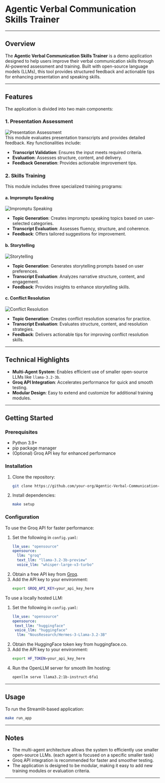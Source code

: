 # Agentic Verbal Communication Skills Trainer

---

## Overview
The **Agentic Verbal Communication Skills Trainer** is a demo application designed to help users improve their verbal communication skills through AI-powered assessment and training. Built with open-source language models (LLMs), this tool provides structured feedback and actionable tips for enhancing presentation and speaking skills.

---

## Features
The application is divided into two main components:

### 1. Presentation Assessment
![Presentation Assessment](data/graphs/presentation_assessment_graph.png)  
This module evaluates presentation transcripts and provides detailed feedback. Key functionalities include:
- **Transcript Validation**: Ensures the input meets required criteria.
- **Evaluation**: Assesses structure, content, and delivery.
- **Feedback Generation**: Provides actionable improvement tips.

### 2. Skills Training
This module includes three specialized training programs:

#### a. Impromptu Speaking
![Impromptu Speaking](data/graphs/impromptu_graph.png)  
- **Topic Generation**: Creates impromptu speaking topics based on user-selected categories.
- **Transcript Evaluation**: Assesses fluency, structure, and coherence.
- **Feedback**: Offers tailored suggestions for improvement.

#### b. Storytelling
![Storytelling](data/graphs/storytelling_graph.png)  
- **Topic Generation**: Generates storytelling prompts based on user preferences.
- **Transcript Evaluation**: Analyzes narrative structure, content, and engagement.
- **Feedback**: Provides insights to enhance storytelling skills.

#### c. Conflict Resolution
![Conflict Resolution](data/graphs/conflict_resolution_graph.png)  
- **Topic Generation**: Creates conflict resolution scenarios for practice.
- **Transcript Evaluation**: Evaluates structure, content, and resolution strategies.
- **Feedback**: Delivers actionable tips for improving conflict resolution skills.

---

## Technical Highlights
- **Multi-Agent System**: Enables efficient use of smaller open-source LLMs like `llama-3.2-3b`.
- **Groq API Integration**: Accelerates performance for quick and smooth testing.
- **Modular Design**: Easy to extend and customize for additional training modules.

---

## Getting Started

### Prerequisites
- Python 3.9+
- pip package manager
- (Optional) Groq API key for enhanced performance

### Installation
1. Clone the repository:
   ```bash
   git clone https://github.com/your-org/Agentic-Verbal-Communication-Skills-Trainer.git
   ```
2. Install dependencies:
   ```bash
   make setup
   ```

### Configuration
To use the Groq API for faster performance:
1. Set the following in `config.yaml`:
   ```yaml
   llm_use: "opensource"
   opensource:
     llm: "groq"
     text_llm: "llama-3.2-3b-preview"
     voice_llm: "whisper-large-v3-turbo"
   ```
2. Obtain a free API key from [Groq](https://console.groq.com/keys).
3. Add the API key to your environment:
   ```bash
   export GROQ_API_KEY=your_api_key_here
   ```

To use a locally hosted LLM:
1. Set the following in `config.yaml`:
   ```yaml
   llm_use: "opensource"
   opensource:
    text_llm: "huggingface"
    voice_llm: "huggingface"
     llm: "NousResearch/Hermes-3-Llama-3.2-3B"
   ```
2. Obtain the HuggingFace token key from huggingface.co.
3. Add the API key to your environment:
   ```bash
   export HF_TOKEN=your_api_key_here
   ```
4. Run the OpenLLM server for smooth llm hosting:
    ```bash
    openllm serve llama3.2:1b-instruct-6fa1
    ```
---

## Usage
To run the Streamlit-based application:
```bash
make run_app
```

---

## Notes
- The multi-agent architecture allows the system to efficiently use smaller open-source LLMs. (each agent is focused on a specific smaller task)
- Groq API integration is recommended for faster and smoother testing.
- The application is designed to be modular, making it easy to add new training modules or evaluation criteria.

---